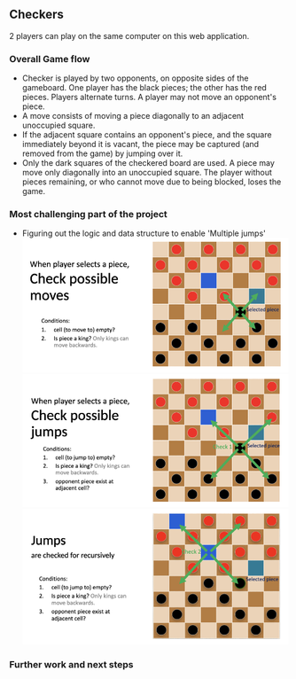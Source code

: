 ## Checkers
2 players can play on the same computer on this web application.

### Overall Game flow
- Checker is played by two opponents, on opposite sides of the gameboard. One player has the black pieces; the other has the red pieces. Players alternate turns. A player may not move an opponent's piece. 
- A move consists of moving a piece diagonally to an adjacent unoccupied square. 
- If the adjacent square contains an opponent's piece, and the square immediately beyond it is vacant, the piece may be captured (and removed from the game) by jumping over it.
- Only the dark squares of the checkered board are used. A piece may move only diagonally into an unoccupied square. The player without pieces remaining, or who cannot move due to being blocked, loses the game.

### Most challenging part of the project
- Figuring out the logic and data structure to enable 'Multiple jumps'
![alt text](https://github.com/edangx100/Checkers/blob/main/Images/image2.png?raw=true)
![alt text](https://github.com/edangx100/Checkers/blob/main/Images/image3.png?raw=true)
![alt text](https://github.com/edangx100/Checkers/blob/main/Images/image4.png?raw=true)

### Further work and next steps

